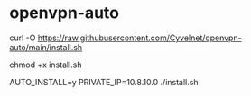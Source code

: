 # openvpn-auto
curl -O https://raw.githubusercontent.com/Cyvelnet/openvpn-auto/main/install.sh

chmod +x install.sh

AUTO_INSTALL=y PRIVATE_IP=10.8.10.0 ./install.sh
